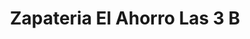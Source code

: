 ---
title: "Zapateria El Ahorro Las 3 B"
url: /cojutepeque/zapateria-el-ahorro-las-3-b/
shop: zapatos
---